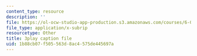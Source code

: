 ```yaml
---
content_type: resource
description: ''
file: https://ol-ocw-studio-app-production.s3.amazonaws.com/courses/6-00sc-introduction-to-computer-science-and-programming-spring-2011/1b88cb07f505563d8ac4575de445697a_GmkRmETGghw.vtt
file_type: application/x-subrip
resourcetype: Other
title: 3play caption file
uid: 1b88cb07-f505-563d-8ac4-575de445697a
---
```

